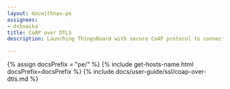 ```yaml
---
layout: docwithnav-pe
assignees:
- dshvaika
title: CoAP over DTLS
description: Launching ThingsBoard with secure CoAP protocol to connect your IoT devices and projects.

---
```

{% assign docsPrefix = "pe/" %}
{% include get-hosts-name.html docsPrefix=docsPrefix %}
{% include docs/user-guide/ssl/coap-over-dtls.md %}